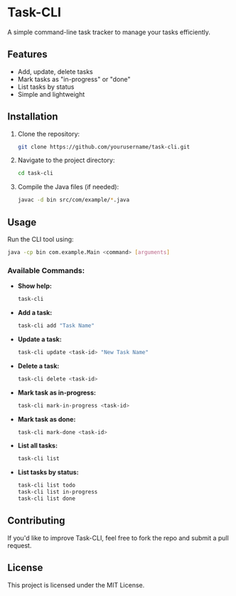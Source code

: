 # Task-CLI

A simple command-line task tracker to manage your tasks efficiently.

## Features

- Add, update, delete tasks
- Mark tasks as "in-progress" or "done"
- List tasks by status
- Simple and lightweight

## Installation

1. Clone the repository:
   ```sh
   git clone https://github.com/yourusername/task-cli.git
   ```
2. Navigate to the project directory:
   ```sh
   cd task-cli
   ```
3. Compile the Java files (if needed):
   ```sh
   javac -d bin src/com/example/*.java
   ```

## Usage

Run the CLI tool using:

```sh
java -cp bin com.example.Main <command> [arguments]
```

### Available Commands:

- **Show help:**
  ```sh
  task-cli
  ```
- **Add a task:**
  ```sh
  task-cli add "Task Name"
  ```
- **Update a task:**
  ```sh
  task-cli update <task-id> "New Task Name"
  ```
- **Delete a task:**
  ```sh
  task-cli delete <task-id>
  ```
- **Mark task as in-progress:**
  ```sh
  task-cli mark-in-progress <task-id>
  ```
- **Mark task as done:**
  ```sh
  task-cli mark-done <task-id>
  ```
- **List all tasks:**
  ```sh
  task-cli list
  ```
- **List tasks by status:**
  ```sh
  task-cli list todo
  task-cli list in-progress
  task-cli list done
  ```

## Contributing

If you'd like to improve Task-CLI, feel free to fork the repo and submit a pull request.

## License

This project is licensed under the MIT License.

